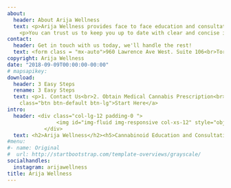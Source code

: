 ```yaml
---
about:
  header: About Arija Wellness
  text: <p>Arija Wellness provides face to face education and consultation in order for you to make an informed decision when it come to cannabis and your health.</p> <p>In addition, we provide workshops and educational seminars to further enhance your experience with medical cannabis.</p>
    <p>You can trust us to keep you up to date with clear and concise information. As things continue to develop in the cannabis industry through research and legislation, we will continue to maintain the highest quality of patient support when it comes to your medical cannabis as a treatment option.</p>
contact:
  header: Get in touch with us today, we'll handle the rest!
  text: <form class = "mx-auto">960 Lawrence Ave West. Suite 106<br>Toronto, ON M6A 3B5<br>Tel - 416-546-6789 Fax - 416-352-7898<br><br><br><input type="text"class="form-control" name="name" value ="Name"><br><br><input type="text"  class="form-control" name="email" value="E-mail Address"><br><br><input type="text" class="form-control" name="phone" value="Phone Number"><br><br><input class="btn btn-light" type="submit" value="Submit"></form>
copyright: Arija Wellness
date: "2018-09-09T00:00:00-00:00"
# mapsapikey:
download:
  header: 3 Easy Steps 
  rename: 3 Easy Steps
  text: <p>1. Contact Us<br>2. Obtain Medical Cannabis Prescription<br>3. Gain Access to Medical Cannabis</p><a href="/#contact"
    class="btn btn-default btn-lg">Start Here</a>
intro:
  header: <div class="col-lg-12 padding-0 ">
                <img id="img-fluid img-responsive col-xs-12" style="object-position:50% 50%; width:409px; height:395px; object-fit:cover;" alt="Arija_symbol.png" data-type="image" src="img/full_symbol.png">
            </div>
  text: <h2>Arija Wellness</h2><h5>Cannabinoid Education and Consultation</h5>
#menu:
#- name: Original
#  url: http://startbootstrap.com/template-overviews/grayscale/
socialhandles:
  instagram: arijawellness
title: Arija Wellness
---
```

